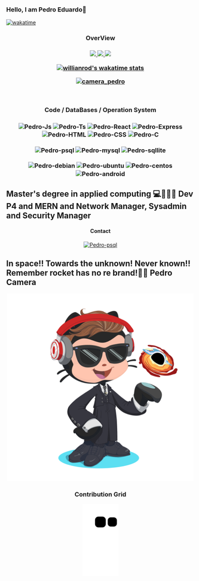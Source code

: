 ### Hello, I am Pedro Eduardo👋

[![wakatime](https://wakatime.com/badge/user/367d7f82-50c8-4b5c-ac88-f6beec3082c1.svg)](https://wakatime.com/@PedroEduardo68)





<div align="center"> <h3>OverView <h3>
  <a href="https://github.com/PedroEduardo68" >
  <img height="180em" src="https://github-readme-stats-sigma-five.vercel.app/api?username=PedroEduardo68&show_icons=true&theme=tokyonight&include_all_commits=true&count_private=true"/ >
  <img height="180em" src="https://github-readme-stats-sigma-five.vercel.app/api/top-langs/?username=PedroEduardo68&layout=compact&langs_count=7&theme=tokyonight"/>
  <img src="https://github-profile-trophy.vercel.app/?username=PedroEduardo68&theme=tokyonight&row=2&no-bg=true&column=3&margin-w=15&margin-h=15" />
<br>
  
  ![willianrod's wakatime stats](https://github-readme-stats.vercel.app/api/wakatime?username=PedroEduardo68&theme=algolia&hide_title=true&layout=default)
  
[![camera_pedro](https://github-readme-twitter.gazf.vercel.app/api?id=camera_pedro)](https://twitter.com/camera_pedro)
  
  <!--  -->

  </a>
</div>






<div align="center"><br> <h3>Code / DataBases  / Operation System <h3>
  <img align="center" alt="Pedro-Js"  src="https://img.shields.io/badge/JavaScript-323330?style=for-the-badge&logo=javascript&logoColor=F7DF1E">
  <img align="center" alt="Pedro-Ts"  src="https://img.shields.io/badge/TypeScript-007ACC?style=for-the-badge&logo=typescript&logoColor=white">
  <img align="center" alt="Pedro-React"  src="https://img.shields.io/badge/React-20232A?style=for-the-badge&logo=react&logoColor=61DAFB">
  <img align="center" alt="Pedro-Express"  src="https://img.shields.io/badge/Express.js-404D59?style=for-the-badge">
  <img align="center" alt="Pedro-HTML"  src="https://img.shields.io/badge/HTML5-E34F26?style=for-the-badge&logo=html5&logoColor=white">
  <img align="center" alt="Pedro-CSS" src="https://img.shields.io/badge/CSS3-1572B6?style=for-the-badge&logo=css3&logoColor=white">
  <img align="center" alt="Pedro-C"  src="https://img.shields.io/badge/C%2B%2B-00599C?style=for-the-badge&logo=c%2B%2B&logoColor=whitettps://raw.githubusercontent.com/devicons/devicon/master/icons/csharp/c-original.svg"><br /><br />
  
  <img align="center" alt="Pedro-psql"  src="https://img.shields.io/badge/PostgreSQL-316192?style=for-the-badge&logo=postgresql&logoColor=white">
  <img align="center" alt="Pedro-mysql"  src="https://img.shields.io/badge/MySQL-00000F?style=for-the-badge&logo=mysql&logoColor=white">
  <img align="center" alt="Pedro-sqllite"  src="https://img.shields.io/badge/SQLite-07405E?style=for-the-badge&logo=sqlite&logoColor=white"><br /><br />
  
  <img align="center" alt="Pedro-debian"  src="https://img.shields.io/badge/Debian-A81D33?style=for-the-badge&logo=debian&logoColor=white">
  <img align="center" alt="Pedro-ubuntu"  src="https://img.shields.io/badge/Ubuntu-E95420?style=for-the-badge&logo=ubuntu&logoColor=white">
  <img align="center" alt="Pedro-centos"  src="https://img.shields.io/badge/Cent%20OS-262577?style=for-the-badge&logo=CentOS&logoColor=white">
  <img align="center" alt="Pedro-android"  src="https://img.shields.io/badge/Android-3DDC84?style=for-the-badge&logo=android&logoColor=white">
</div>
                              
 <h2> Master's degree in applied computing 💻📲🐧📡 Dev P4 and MERN and Network Manager, Sysadmin and Security Manager </h2>
                                                                                                                                        
<div align="center"><h4>Contact </h4>
  <a href="https://www.linkedin.com/in/pedro-eduardo-camera/" ><img align="center" alt="Pedro-psql"  src="https://img.shields.io/badge/LinkedIn-0077B5?style=for-the-badge&logo=linkedin&logoColor=white"></a>
</div>                                                                                                                                            


<h2> In space!! Towards the unknown! Never known!! Remember rocket has no re brand!🚀🌌 Pedro Camera </h2>


<p align="center">
  <img src="./img/octocat-pedro.png" width="500" title="Git of the Pedro">
</p>

<div align="center"><h3>Contribution Grid </h3>

![Snake animation](https://github.com/PedroEduardo68/PedroEduardo68/blob/output/github-contribution-grid-snake.svg)   
<div>

<!--  
<div align="center"><br> <h3>Dev <h3>
  <img align="center" alt="Pedro-sci"  src="http://ForTheBadge.com/images/badges/built-with-science.svg">
  <img align="center" alt="Pedro-lov"  src="http://ForTheBadge.com/images/badges/built-with-love.svg">
</div>


 <div align="center"><br> <h4>Dev Environment <h4>
  <img align="center" alt="Pedro-sh"  src="https://img.shields.io/badge/Made%20with-Bash-1f425f.svg">
  <img align="center" alt="Pedro-vsc"  src="https://img.shields.io/badge/Made%20for-VSCode-1f425f.svg">
 </div>
-->

